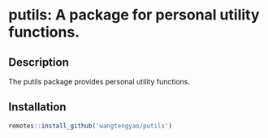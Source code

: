 # putils: A package for personal utility functions.
## Description
The putils package provides personal utility functions.

## Installation
```r
remotes::install_github('wangtengyao/putils')
```

